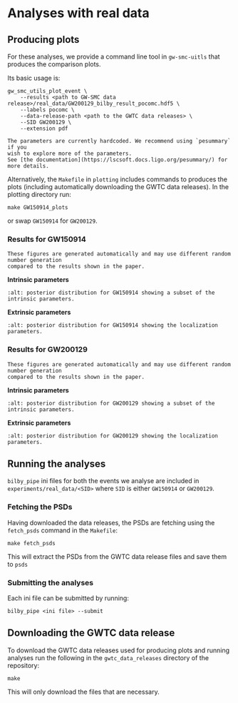 # Analyses with real data

## Producing plots

For these analyses, we provide a command line tool in `gw-smc-uitls` that produces the comparison plots.

Its basic usage is:

```
gw_smc_utils_plot_event \
    --results <path to GW-SMC data release>/real_data/GW200129_bilby_result_pocomc.hdf5 \
    --labels pocomc \
    --data-release-path <path to the GWTC data releases> \
    --SID GW200129 \
    --extension pdf
```

```{note}
The parameters are currently hardcoded. We recommend using `pesummary` if you
wish to explore more of the parameters.
See [the documentation](https://lscsoft.docs.ligo.org/pesummary/) for more details.
```

Alternatively, the `Makefile` in `plotting` includes commands to produces the plots (including automatically downloading the GWTC data releases). In the plotting directory run:

```
make GW150914_plots
```

or swap `GW150914` for `GW200129`.


### Results for GW150914

```{important}
These figures are generated automatically and may use different random number generation
compared to the results shown in the paper.
```

**Intrinsic parameters**
```{image} plotting/figures/GW150914_intrinsic.png
:alt: posterior distribution for GW150914 showing a subset of the intrinsic parameters.
```

**Extrinsic parameters**
```{image} plotting/figures/GW150914_localization.png
:alt: posterior distribution for GW150914 showing the localization parameters.
```

### Results for GW200129

```{important}
These figures are generated automatically and may use different random number generation
compared to the results shown in the paper.
```

**Intrinsic parameters**
```{image} plotting/figures/GW200129_intrinsic.png
:alt: posterior distribution for GW200129 showing a subset of the intrinsic parameters.
```

**Extrinsic parameters**
```{image} plotting/figures/GW200129_localization.png
:alt: posterior distribution for GW200129 showing the localization parameters.
```

## Running the analyses

`bilby_pipe` ini files for both the events we analyse are included in `experiments/real_data/<SID>`
where `SID` is either `GW150914` or `GW200129`.

### Fetching the PSDs

Having downloaded the data releases, the PSDs are fetching using the `fetch_psds`
command in the `Makefile`:

```
make fetch_psds
```

This will extract the PSDs from the GWTC data release files and save them to
`psds`

### Submitting the analyses

Each ini file can be submitted by running:

```
bilby_pipe <ini file> --submit
```

## Downloading the GWTC data release

To download the GWTC data releases used for producing plots and running analyses
run the following in the `gwtc_data_releases` directory of the repository:

```
make
```

This will only download the files that are necessary.
